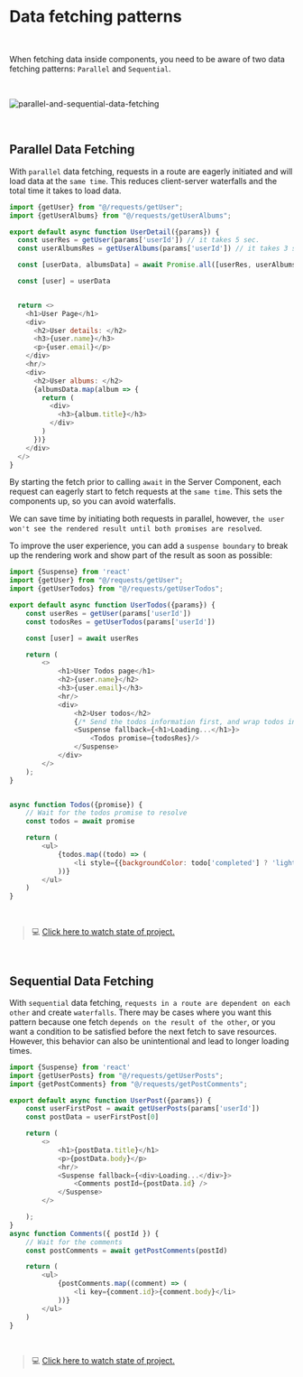 # Data fetching patterns

&nbsp;
&nbsp;
&nbsp;

When fetching data inside components, you need to be aware of two data fetching patterns: `Parallel` and `Sequential`.

&nbsp;
&nbsp;
&nbsp;

![parallel-and-sequential-data-fetching](./images/rendering-and-data-fetching/parallel-and-sequential-data-fetching.png)

&nbsp;
&nbsp;
&nbsp;

## Parallel Data Fetching

With `parallel` data fetching, requests in a route are eagerly initiated and will load data at the `same time`. This
reduces
client-server waterfalls and the total time it takes to load data.

```js
import {getUser} from "@/requests/getUser";
import {getUserAlbums} from "@/requests/getUserAlbums";

export default async function UserDetail({params}) {
  const userRes = getUser(params['userId']) // it takes 5 sec.
  const userAlbumsRes = getUserAlbums(params['userId']) // it takes 3 sec.

  const [userData, albumsData] = await Promise.all([userRes, userAlbumsRes]) // it takes 5 sec (instead of 8 sec)

  const [user] = userData


  return <>
    <h1>User Page</h1>
    <div>
      <h2>User details: </h2>
      <h3>{user.name}</h3>
      <p>{user.email}</p>
    </div>
    <hr/>
    <div>
      <h2>User albums: </h2>
      {albumsData.map(album => {
        return (
          <div>
            <h3>{album.title}</h3>
          </div>
        )
      })}
    </div>
  </>
}
```

By starting the fetch prior to calling `await` in the Server Component, each request can eagerly start to fetch requests
at the `same time`. This sets the components up, so you can avoid waterfalls.

We can save time by initiating both requests in parallel, however, `the user won't see the rendered result until both promises are resolved`.

To improve the user experience, you can add a `suspense boundary` to break up the rendering work and show part of the result as soon as possible:

```js
import {Suspense} from 'react'
import {getUser} from "@/requests/getUser";
import {getUserTodos} from "@/requests/getUserTodos";

export default async function UserTodos({params}) {
    const userRes = getUser(params['userId'])
    const todosRes = getUserTodos(params['userId'])

    const [user] = await userRes

    return (
        <>
            <h1>User Todos page</h1>
            <h2>{user.name}</h2>
            <h3>{user.email}</h3>
            <hr/>
            <div>
                <h2>User todos</h2>
                {/* Send the todos information first, and wrap todos in a suspense boundary */}
                <Suspense fallback={<h1>Loading...</h1>}>
                    <Todos promise={todosRes}/>
                </Suspense>
            </div>
        </>
    );
}


async function Todos({promise}) {
    // Wait for the todos promise to resolve
    const todos = await promise

    return (
        <ul>
            {todos.map((todo) => (
                <li style={{backgroundColor: todo['completed'] ? 'lightgreen' : 'red'}} key={todo.id}>{todo.title}</li>
            ))}
        </ul>
    )
}
```

&nbsp;
&nbsp;
&nbsp;

> 💻 <a href="https://github.com/amirmvahed/next-dk-code/tree/09-data-fetching-patterns-parallel/app" target="_blank">Click here to watch state of project.</a>    

&nbsp;
&nbsp;
&nbsp;

## Sequential Data Fetching

With `sequential` data fetching, `requests in a route are dependent on each other` and create `waterfalls`. There may be
cases
where you want this pattern because one fetch `depends on the result of the other`, or you want a condition to be
satisfied before the next fetch to save resources. However, this behavior can also be unintentional and lead to longer
loading times.

```js
import {Suspense} from 'react'
import {getUserPosts} from "@/requests/getUserPosts";
import {getPostComments} from "@/requests/getPostComments";

export default async function UserPost({params}) {
    const userFirstPost = await getUserPosts(params['userId'])
    const postData = userFirstPost[0]

    return (
        <>
            <h1>{postData.title}</h1>
            <p>{postData.body}</p>
            <hr/>
            <Suspense fallback={<div>Loading...</div>}>
                <Comments postId={postData.id} />
            </Suspense>
        </>

    );
}
async function Comments({ postId }) {
    // Wait for the comments
    const postComments = await getPostComments(postId)

    return (
        <ul>
            {postComments.map((comment) => (
                <li key={comment.id}>{comment.body}</li>
            ))}
        </ul>
    )
}
```

&nbsp;
&nbsp;
&nbsp;

> 💻 <a href="https://github.com/amirmvahed/next-dk-code/tree/10-data-fetching-patterns-sequential/app" target="_blank">Click here to watch state of project.</a>    
